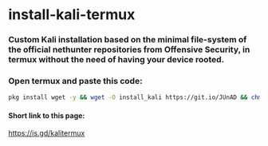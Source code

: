 # install-kali-termux
### Custom Kali installation based on the minimal file-system of the official nethunter repositories from Offensive Security, in termux without the need of having your device rooted. 
### Open termux and paste this code:
```bash
pkg install wget -y && wget -O install_kali https://git.io/JUnAD && chmod +x install_kali && ./install_kali
```
#### Short link to this page:
https://is.gd/kalitermux
